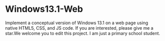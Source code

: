 # Windows13.1-Web
Implement a conceptual version of Windows 13.1 on a web page using native HTML5, CSS, and JS code.
If you are interested, please give me a star.We welcome you to edit this project.
I am just a primary school student.
